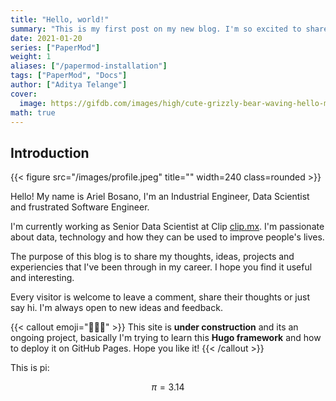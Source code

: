 ```yaml
---
title: "Hello, world!"
summary: "This is my first post on my new blog. I'm so excited to share my thoughts with you."
date: 2021-01-20
series: ["PaperMod"]
weight: 1
aliases: ["/papermod-installation"]
tags: ["PaperMod", "Docs"]
author: ["Aditya Telange"]
cover:
  image: https://gifdb.com/images/high/cute-grizzly-bear-waving-hello-meme-czjzpdjrt3gm35d1.gif
math: true
---
```


## Introduction

{{< figure src="/images/profile.jpeg" title="" width=240 class=rounded >}}

Hello! My name is Ariel Bosano, I'm an Industrial Engineer, Data Scientist and frustrated Software Engineer.


I'm currently working as Senior Data Scientist at Clip [clip.mx](https://clip.mx). I'm passionate about data, technology and how they can be used to improve people's lives.

The purpose of this blog is to share my thoughts, ideas, projects and experiencies that I've been through in my career. I hope you find it useful and interesting.

Every visitor is welcome to leave a comment, share their thoughts or just say hi. I'm always open to new ideas and feedback.

{{< callout emoji="🏋🏼‍♂️" >}}
This site is <b>under construction</b> and its an ongoing project, basically I'm trying
to learn this <b>Hugo framework</b> and how to deploy it on GitHub Pages. Hope you like it!
{{< /callout >}}

This is pi:

$$\pi = 3.14$$